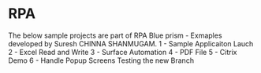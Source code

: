 # RPA

The below sample projects are part of RPA Blue prism - Exmaples developed by Suresh CHINNA SHANMUGAM. 
1 - Sample Applicaiton Lauch 
2 - Excel Read and Write 
3 - Surface Automation 
4 - PDF File
5 - Citrix Demo
6 - Handle Popup Screens
Testing the new Branch
